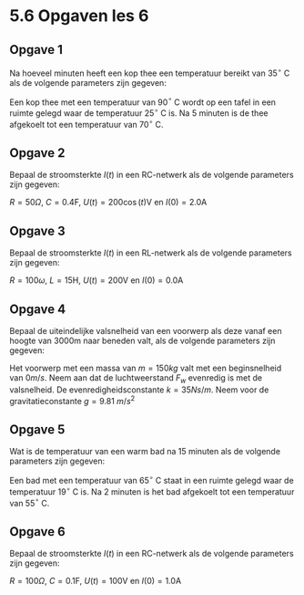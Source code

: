 # 5.6 Opgaven les 6

## Opgave 1

Na hoeveel minuten heeft een kop thee een temperatuur bereikt van 35$^{\circ}$ C als de volgende parameters zijn gegeven:

Een kop thee met een temperatuur van 90$^{\circ}$ C wordt op een tafel in een ruimte gelegd waar de  temperatuur 25$^{\circ}$ C is. Na 5 minuten is de thee afgekoelt tot een temperatuur van 70$^{\circ}$ C.

## Opgave 2

Bepaal de stroomsterkte $I(t)$ in een RC-netwerk als de volgende parameters zijn gegeven:

$R = 50$$\Omega$, $C =0.4$F, $U(t)=200\cos(t)$V en $I(0)=2.0$A

## Opgave 3

Bepaal de stroomsterkte $I(t)$ in een RL-netwerk als de volgende parameters zijn gegeven:

$R = 100$$\omega$, $L =15$H, $U(t)=200$V en $I(0)=0.0$A

## Opgave 4

Bepaal de uiteindelijke valsnelheid van een voorwerp als deze vanaf een hoogte van 3000m naar beneden valt, als de volgende parameters zijn gegeven:

Het voorwerp met een massa van $m = 150 kg$ valt met een beginsnelheid van $0 m/s$. Neem aan dat de luchtweerstand $F_w$ evenredig is met de valsnelheid.  De evenredigheidsconstante $k=35 Ns/m$. Neem voor de gravitatieconstante $g=9.81$ $m/s^2$

## Opgave 5

Wat is de temperatuur van een warm bad na 15 minuten als de volgende parameters zijn gegeven:

Een bad met een temperatuur van 65$^{\circ}$ C staat in een ruimte gelegd waar de temperatuur 19$^{\circ}$ C is. Na 2 minuten is het bad afgekoelt tot een temperatuur van 55$^{\circ}$ C.

## Opgave 6

Bepaal de stroomsterkte $I(t)$ in een RC-netwerk als de volgende parameters zijn gegeven:

$R = 100$$\Omega$, $C =0.1$F, $U(t)=100$V en $I(0)=1.0$A